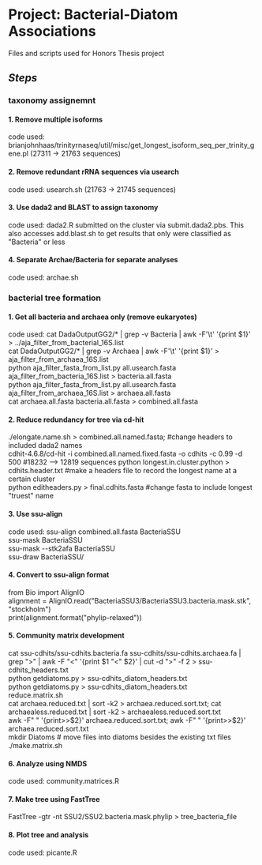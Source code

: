 # Project: Bacterial-Diatom Associations
Files and scripts used for Honors Thesis project

## __*Steps*__
### **taxonomy assignemnt**
#### 1. Remove multiple isoforms
code used: brianjohnhaas/trinityrnaseq/util/misc/get_longest_isoform_seq_per_trinity_gene.pl (27311 -> 21763 sequences)
#### 2. Remove redundant rRNA sequences via usearch
code used: usearch.sh (21763 -> 21745 sequences)
#### 3. Use dada2 and BLAST to assign taxonomy
code used: dada2.R submitted on the cluster via submit.dada2.pbs. 
           This also accesses add.blast.sh to get results that only
           were classified as "Bacteria" or less
#### 4. Separate Archae/Bacteria for separate analyses
code used: archae.sh
       

### **bacterial tree formation**
#### 1. Get all bacteria and archaea only (remove eukaryotes)
code used: cat DadaOutputGG2/* | grep -v Bacteria |  awk -F'\t' '{print $1}' > ../aja_filter_from_bacterial_16S.list   
cat DadaOutputGG2/* | grep -v Archaea |  awk -F'\t' '{print $1}' > aja_filter_from_archaea_16S.list    
python aja_filter_fasta_from_list.py all.usearch.fasta aja_filter_from_bacteria_16S.list > bacteria.all.fasta    
python aja_filter_fasta_from_list.py all.usearch.fasta aja_filter_from_archaea_16S.list > archaea.all.fasta   
cat archaea.all.fasta bacteria.all.fasta > combined.all.fasta    
#### 2. Reduce redundancy for tree via cd-hit
./elongate.name.sh > combined.all.named.fasta; #change headers to included dada2 names     
cdhit-4.6.8/cd-hit -i combined.all.named.fixed.fasta -o cdhits -c 0.99 -d 500 #18232  —>  12819 sequences 
python longest.in.cluster.python > cdhits.header.txt #make a headers file to record the longest name at a certain cluster     
python editheaders.py > final.cdhits.fasta #change fasta to include longest "truest" name      
#### 3. Use ssu-align
code used: ssu-align combined.all.fasta BacteriaSSU   
ssu-mask BacteriaSSU   
ssu-mask --stk2afa BacteriaSSU   
ssu-draw BacteriaSSU/   
#### 4. Convert to ssu-align format
from Bio import AlignIO     
alignment = AlignIO.read("BacteriaSSU3/BacteriaSSU3.bacteria.mask.stk", "stockholm")    
print(alignment.format("phylip-relaxed"))    
#### 5. Community matrix development
cat ssu-cdhits/ssu-cdhits.bacteria.fa ssu-cdhits/ssu-cdhits.archaea.fa | grep ">" | awk -F "<" '{print $1 "<" $2}' | cut -d ">" -f 2 > ssu-cdhits_headers.txt    
python getdiatoms.py > ssu-cdhits_diatom_headers.txt    
python getdiatoms.py > ssu-cdhits_diatom_headers.txt    
reduce.matrix.sh   
cat archaea.reduced.txt | sort -k2 > archaea.reduced.sort.txt; cat archaealess.reduced.txt | sort -k2 > archaealess.reduced.sort.txt       
awk -F" " '{print>>$2}' archaea.reduced.sort.txt; awk -F" " '{print>>$2}' archaea.reduced.sort.txt       
mkdir Diatoms # move files into diatoms besides the existing txt files     
./make.matrix.sh    
#### 6. Analyze using NMDS
code used: community.matrices.R     
#### 7. Make tree using FastTree
FastTree -gtr -nt SSU2/SSU2.bacteria.mask.phylip > tree_bacteria_file    
#### 8. Plot tree and analysis
code used: picante.R    
